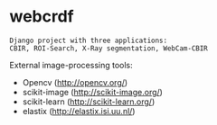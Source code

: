 webcrdf
=======
    Django project with three applications: 
    CBIR, ROI-Search, X-Ray segmentation, WebCam-CBIR

External image-processing tools:
  - Opencv (http://opencv.org/)
  - scikit-image (http://scikit-image.org/)
  - scikit-learn (http://scikit-learn.org/)
  - elastix (http://elastix.isi.uu.nl/)
